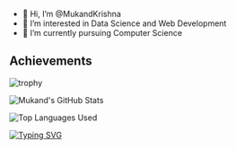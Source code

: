 - 👋 Hi, I’m @MukandKrishna
- 👀 I’m interested in Data Science and Web Development
- 🌱 I’m currently pursuing Computer Science 

<!---
MukandKrishna/MukandKrishna is a ✨ special ✨ repository because its `README.md` (this file) appears on your GitHub profile.
You can click the Preview link to take a look at your changes.
--->
## **Achievements**
![trophy](https://github-profile-trophy.vercel.app/?username=MukandKrishna)

<!-- [![Mukand's GitHub stats](https://github-readme-stats.vercel.app/api?username=MukandKrishna)](https://github.com/MukandKrishna/github-readme-stats)
 -->
![Mukand's GitHub Stats](https://github-readme-stats.vercel.app/api?username=MukandKrishna&show_icons=true&theme=dracula)

![Top Languages Used](https://github-readme-stats.vercel.app/api/top-langs/?username=MukandKrishna&show_icons=true&theme=tokyonight)

[![Typing SVG](https://readme-typing-svg.demolab.com/?lines=Hello,+This+is+Mukand+Krishna)](https://git.io/typing-svg)
